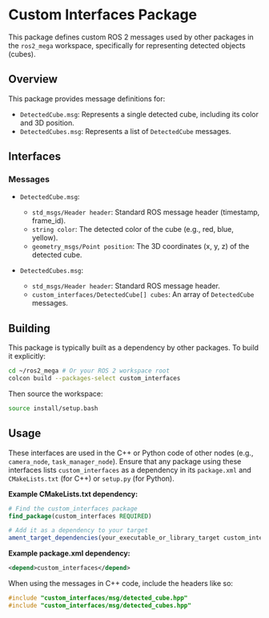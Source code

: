 # Custom Interfaces Package

This package defines custom ROS 2 messages used by other packages in the `ros2_mega` workspace, specifically for representing detected objects (cubes).

## Overview

This package provides message definitions for:
*   `DetectedCube.msg`: Represents a single detected cube, including its color and 3D position.
*   `DetectedCubes.msg`: Represents a list of `DetectedCube` messages.

## Interfaces

### Messages

*   `DetectedCube.msg`:
    *   `std_msgs/Header header`: Standard ROS message header (timestamp, frame_id).
    *   `string color`: The detected color of the cube (e.g., red, blue, yellow).
    *   `geometry_msgs/Point position`: The 3D coordinates (x, y, z) of the detected cube.

*   `DetectedCubes.msg`:
    *   `std_msgs/Header header`: Standard ROS message header.
    *   `custom_interfaces/DetectedCube[] cubes`: An array of `DetectedCube` messages.



## Building

This package is typically built as a dependency by other packages. To build it explicitly:
```bash
cd ~/ros2_mega # Or your ROS 2 workspace root
colcon build --packages-select custom_interfaces
```
Then source the workspace:
```bash
source install/setup.bash
```

## Usage

These interfaces are used in the C++ or Python code of other nodes (e.g., `camera_node`, `task_manager_node`). Ensure that any package using these interfaces lists `custom_interfaces` as a dependency in its `package.xml` and `CMakeLists.txt` (for C++) or `setup.py` (for Python).

**Example CMakeLists.txt dependency:**
```cmake
# Find the custom_interfaces package
find_package(custom_interfaces REQUIRED)

# Add it as a dependency to your target
ament_target_dependencies(your_executable_or_library_target custom_interfaces)
```

**Example package.xml dependency:**
```xml
<depend>custom_interfaces</depend>
```

When using the messages in C++ code, include the headers like so:
```cpp
#include "custom_interfaces/msg/detected_cube.hpp"
#include "custom_interfaces/msg/detected_cubes.hpp"
```
